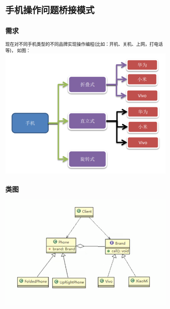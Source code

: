 # 手机操作问题桥接模式

## 需求

现在对不同手机类型的不同品牌实现操作编程(比如：开机、关机、上网，打电话等)， 如图： \
![img.png](../../../../resources/picture/img20.png)

## 类图

![img.png](../../../../resources/picture/img22.png)
